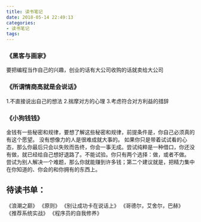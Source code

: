```yaml
---
title: 读书笔记
date: 2018-05-14 22:49:13
categories: 
- 读书笔记
tags:
---
```


### 《黑客与画家》
要把编程当作自己的兴趣，创业的话有大公司收购的话就卖给大公司

###  《所谓情商高就是会说话》
1.不直接说出自己的想法
2.揣摩对方的心理
3.考虑符合对方利益的措辞

### 《小狗钱钱》
金钱有一些秘密和规律，要想了解这些秘密和规律，前提条件是，你自己必须真的有这个愿望。
没有想像力的人是很难成就大事的。
如果你只是带着试试看的心态，那么你最后只会以失败而告终，你会一事无成。尝试纯粹是一种借口，你还没有做，就已经给自己想好退路了。不能试验。你只有两个选择：做，或者不做。
尝试为别人解决一个难题，那么你就能赚到许多钱；第二个建议就是，把精力集中在你知道的、你会的和你拥有的东西上。

## 待读书单：
《浪潮之巅》
《原则》
《别让成功卡在说话上》
《哥德尔，艾舍尔，巴赫》
《推荐系统实战》
《程序员的自我修养》

